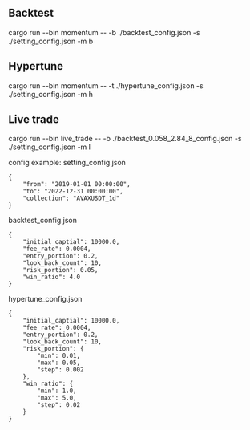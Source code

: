 ## Backtest
cargo run --bin momentum -- -b ./backtest_config.json -s ./setting_config.json -m b

## Hypertune
cargo run --bin momentum -- -t ./hypertune_config.json -s ./setting_config.json -m h

## Live trade
cargo run --bin live_trade -- -b ./backtest_0.058_2.84_8_config.json -s ./setting_config.json -m l

config example:
setting_config.json
```
{
    "from": "2019-01-01 00:00:00",
    "to": "2022-12-31 00:00:00",
    "collection": "AVAXUSDT_1d"
}
```

backtest_config.json
```
{
    "initial_captial": 10000.0,
    "fee_rate": 0.0004,
    "entry_portion": 0.2,
    "look_back_count": 10,
    "risk_portion": 0.05,
    "win_ratio": 4.0
}
```

hypertune_config.json
```
{
    "initial_captial": 10000.0,
    "fee_rate": 0.0004,
    "entry_portion": 0.2,
    "look_back_count": 10,
    "risk_portion": {
        "min": 0.01,
        "max": 0.05,
        "step": 0.002
    },
    "win_ratio": {
        "min": 1.0,
        "max": 5.0,
        "step": 0.02
    }
}
```